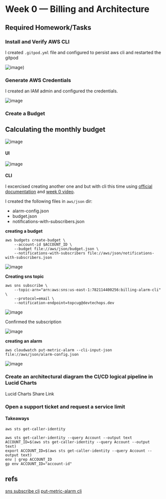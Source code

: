 # Week 0 — Billing and Architecture

## Required Homework/Tasks

### Install and Verify AWS CLI

I created `.gitpod.yml` file and configured to persist aws cli and restarted the gitpod

![image](https://user-images.githubusercontent.com/96833570/220199484-771bfa59-86a8-4e80-b71c-cea8b8d3c2e2.png))


### Generate AWS Credentials

I created an IAM admin and configured the credentials.

![image](https://user-images.githubusercontent.com/96833570/220199856-266ff98f-79f4-4a17-bf57-2442ca007c68.png)






### Create a Budget

## Calculating the monthly budget

![image](https://user-images.githubusercontent.com/96833570/220199254-ba133c68-a3a4-4ad2-bd7f-980a5fb2f78b.png)


#### UI

![image](https://user-images.githubusercontent.com/96833570/220195204-bd6a0de0-d5d4-43e0-acf8-dfe82055064a.png)


#### CLI

I excercised creating another one and but with cli this time using [official documentation](https://docs.aws.amazon.com/cli/latest/reference/budgets/create-budget.html) and [week 0 video](https://www.youtube.com/watch?v=OdUnNuKylHg&list=PLBfufR7vyJJ7k25byhRXJldB5AiwgNnWv&index=16&ab_channel=ExamPro).


I created the following files in `aws/json` dir:
* alarm-config.json
* budget.json
* notifications-with-subscribers.json

**creating a budget**

```
aws budgets create-budget \
    --account-id $ACCOUNT_ID \
    --budget file://aws/json/budget.json \
    --notifications-with-subscribers file://aws/json/notifications-with-subscribers.json
```

![image](https://user-images.githubusercontent.com/96833570/220205470-48942682-ef9b-4aa3-a78f-005575db9340.png)

**Creating sns topic**

```
aws sns subscribe \
    --topic-arn="arn:aws:sns:us-east-1:782114400256:billing-alarm-cli" \
    --protocol=email \
    --notification-endpoint=topcug@devtechops.dev
 ```

![image](https://user-images.githubusercontent.com/96833570/220206808-f16100dd-f20c-424c-b6f7-8328fd1bff57.png)


Confirmed the subscription

![image](https://user-images.githubusercontent.com/96833570/220206794-478afc7b-b86c-4fe0-a86c-ff3532aac18f.png)


**creating an alarm**

`aws cloudwatch put-metric-alarm --cli-input-json file://aws/json/alarm-config.json`

![image](https://user-images.githubusercontent.com/96833570/220207777-fe343926-1ff6-44d5-9282-b272fd568efe.png)


### Create an architectural diagram the CI/CD logical pipeline in Lucid Charts

Lucid Charts Share Link


### Open a support ticket and request a service limit

#### Takeaways

```
aws sts get-caller-identity

aws sts get-caller-identity --query Account --output text
ACCOUNT_ID=$(aws sts get-caller-identity --query Account --output text)
export ACCOUNT_ID=$(aws sts get-caller-identity --query Account --output text)
env | grep ACCOUNT_ID
gp env ACCOUNT_ID="account-id"
```

## refs

[sns subscribe cli](https://docs.aws.amazon.com/cli/latest/reference/sns/subscribe.html#examples)
[put-metric-alarm cli](https://docs.aws.amazon.com/cli/latest/reference/cloudwatch/put-metric-alarm.html)
